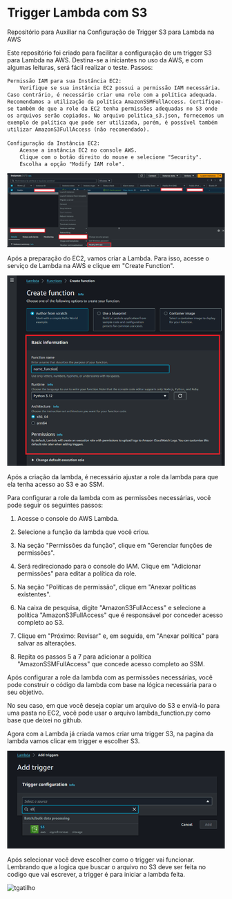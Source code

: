 # Trigger Lambda com S3
Repositório para Auxiliar na Configuração de Trigger S3 para Lambda na AWS

Este repositório foi criado para facilitar a configuração de um trigger S3 para Lambda na AWS. Destina-se a iniciantes no uso da AWS, e com algumas leituras, será fácil realizar o teste.
Passos:

    Permissão IAM para sua Instância EC2:
        Verifique se sua instância EC2 possui a permissão IAM necessária. Caso contrário, é necessário criar uma role com a política adequada. Recomendamos a utilização da política AmazonSSMFullAccess. Certifique-se também de que a role da EC2 tenha permissões adequadas no S3 onde os arquivos serão copiados. No arquivo politica_s3.json, fornecemos um exemplo de política que pode ser utilizada, porém, é possível também utilizar AmazonS3FullAccess (não recomendado).

    Configuração da Instância EC2:
        Acesse a instância EC2 no console AWS.
        Clique com o botão direito do mouse e selecione "Security".
        Escolha a opção "Modify IAM role".

![roleIAM](img/roleIMA.png)


Após a preparação do EC2, vamos criar a Lambda. Para isso, acesse o serviço de Lambda na AWS e clique em "Create Function".

![function](img/function.png)

Após a criação da lambda, é necessário ajustar a role da lambda para que ela tenha acesso ao S3 e ao SSM.

Para configurar a role da lambda com as permissões necessárias, você pode seguir os seguintes passos:

1. Acesse o console do AWS Lambda.

2. Selecione a função da lambda que você criou.

3. Na seção "Permissões da função", clique em "Gerenciar funções de permissões".

4. Será redirecionado para o console do IAM. Clique em "Adicionar permissões" para editar a política da role.

5. Na seção "Políticas de permissão", clique em "Anexar políticas existentes".

6. Na caixa de pesquisa, digite "AmazonS3FullAccess" e selecione a política "AmazonS3FullAccess" que é responsável por conceder acesso completo ao S3.

7. Clique em "Próximo: Revisar" e, em seguida, em "Anexar política" para salvar as alterações.

8. Repita os passos 5 a 7 para adicionar a política "AmazonSSMFullAccess" que concede acesso completo ao SSM.

Após configurar a role da lambda com as permissões necessárias, você pode construir o código da lambda com base na lógica necessária para o seu objetivo.

No seu caso, em que você deseja copiar um arquivo do S3 e enviá-lo para uma pasta no EC2, você pode usar o arquivo lambda_function.py como base que deixei no github.

Agora com a Lambda já criada vamos criar uma trigger S3, na pagina da lambda vamos clicar em trigger e escolher S3.

![trigger](img/trigger.png)

Após selecionar você deve escolher como o trigger vai funcionar. Lembrando que a logica que buscar o arquivo no S3 deve ser feita no codigo que vai escrever, a trigger é para iniciar a lambda feita.

![tgatilho](img/garilho3.png)
